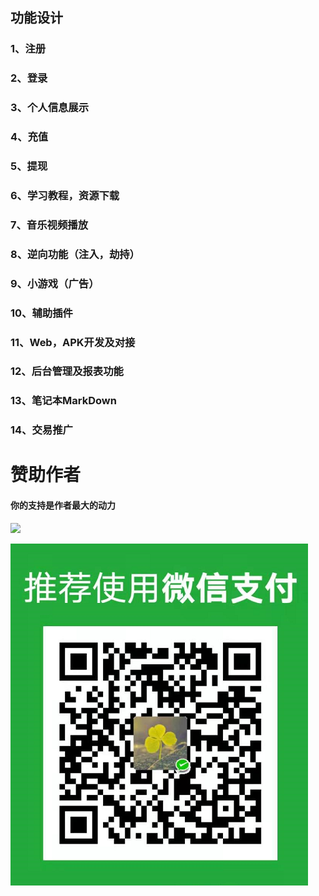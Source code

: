 ## 功能设计

### 1、注册

### 2、登录

### 3、个人信息展示

### 4、充值

### 5、提现

### 6、学习教程，资源下载

### 7、音乐视频播放

### 8、逆向功能（注入，劫持）

### 9、小游戏（广告）

### 10、辅助插件

### 11、Web，APK开发及对接

### 12、后台管理及报表功能

### 13、笔记本MarkDown

### 14、交易推广

# 赞助作者

#### 你的支持是作者最大的动力

![](G:\vsproject\myjob\Dayet_qt\images\支付宝.png)

![image](images/微信.png)


